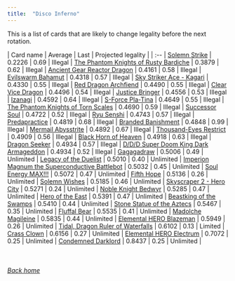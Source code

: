 ```yaml
---
title:  "Disco Inferno"
---
```


This is a list of cards that are likely to change legality before the next rotation.

| Card name | Average | Last | Projected legality |
| :-- |
[Solemn Strike](https://db.ygoprodeck.com/card/?search=Solemn%20Strike) | 0.2226 | 0.69 | Illegal |
[The Phantom Knights of Rusty Bardiche](https://db.ygoprodeck.com/card/?search=The%20Phantom%20Knights%20of%20Rusty%20Bardiche) | 0.3879 | 0.62 | Illegal |
[Ancient Gear Reactor Dragon](https://db.ygoprodeck.com/card/?search=Ancient%20Gear%20Reactor%20Dragon) | 0.4161 | 0.58 | Illegal |
[Evilswarm Bahamut](https://db.ygoprodeck.com/card/?search=Evilswarm%20Bahamut) | 0.4318 | 0.57 | Illegal |
[Sky Striker Ace - Kagari](https://db.ygoprodeck.com/card/?search=Sky%20Striker%20Ace%20-%20Kagari) | 0.4330 | 0.55 | Illegal |
[Red Dragon Archfiend](https://db.ygoprodeck.com/card/?search=Red%20Dragon%20Archfiend) | 0.4490 | 0.55 | Illegal |
[Clear Vice Dragon](https://db.ygoprodeck.com/card/?search=Clear%20Vice%20Dragon) | 0.4496 | 0.54 | Illegal |
[Justice Bringer](https://db.ygoprodeck.com/card/?search=Justice%20Bringer) | 0.4556 | 0.53 | Illegal |
[Izanagi](https://db.ygoprodeck.com/card/?search=Izanagi) | 0.4592 | 0.64 | Illegal |
[S-Force Pla-Tina](https://db.ygoprodeck.com/card/?search=S-Force%20Pla-Tina) | 0.4649 | 0.55 | Illegal |
[The Phantom Knights of Torn Scales](https://db.ygoprodeck.com/card/?search=The%20Phantom%20Knights%20of%20Torn%20Scales) | 0.4690 | 0.59 | Illegal |
[Successor Soul](https://db.ygoprodeck.com/card/?search=Successor%20Soul) | 0.4722 | 0.52 | Illegal |
[Ryu Senshi](https://db.ygoprodeck.com/card/?search=Ryu%20Senshi) | 0.4743 | 0.57 | Illegal |
[Predapractice](https://db.ygoprodeck.com/card/?search=Predapractice) | 0.4819 | 0.68 | Illegal |
[Branded Banishment](https://db.ygoprodeck.com/card/?search=Branded%20Banishment) | 0.4848 | 0.99 | Illegal |
[Mermail Abysstrite](https://db.ygoprodeck.com/card/?search=Mermail%20Abysstrite) | 0.4892 | 0.67 | Illegal |
[Thousand-Eyes Restrict](https://db.ygoprodeck.com/card/?search=Thousand-Eyes%20Restrict) | 0.4909 | 0.56 | Illegal |
[Black Horn of Heaven](https://db.ygoprodeck.com/card/?search=Black%20Horn%20of%20Heaven) | 0.4918 | 0.63 | Illegal |
[Dragon Seeker](https://db.ygoprodeck.com/card/?search=Dragon%20Seeker) | 0.4934 | 0.57 | Illegal |
[D/D/D Super Doom King Dark Armageddon](https://db.ygoprodeck.com/card/?search=D/D/D%20Super%20Doom%20King%20Dark%20Armageddon) | 0.4934 | 0.52 | Illegal |
[Gagagadraw](https://db.ygoprodeck.com/card/?search=Gagagadraw) | 0.5006 | 0.49 | Unlimited |
[Legacy of the Duelist](https://db.ygoprodeck.com/card/?search=Legacy%20of%20the%20Duelist) | 0.5010 | 0.40 | Unlimited |
[Imperion Magnum the Superconductive Battlebot](https://db.ygoprodeck.com/card/?search=Imperion%20Magnum%20the%20Superconductive%20Battlebot) | 0.5032 | 0.45 | Unlimited |
[Soul Energy MAX!!!](https://db.ygoprodeck.com/card/?search=Soul%20Energy%20MAX!!!) | 0.5072 | 0.47 | Unlimited |
[Fifth Hope](https://db.ygoprodeck.com/card/?search=Fifth%20Hope) | 0.5136 | 0.26 | Unlimited |
[Solemn Wishes](https://db.ygoprodeck.com/card/?search=Solemn%20Wishes) | 0.5185 | 0.46 | Unlimited |
[Skyscraper 2 - Hero City](https://db.ygoprodeck.com/card/?search=Skyscraper%202%20-%20Hero%20City) | 0.5271 | 0.24 | Unlimited |
[Noble Knight Bedwyr](https://db.ygoprodeck.com/card/?search=Noble%20Knight%20Bedwyr) | 0.5285 | 0.47 | Unlimited |
[Hero of the East](https://db.ygoprodeck.com/card/?search=Hero%20of%20the%20East) | 0.5391 | 0.47 | Unlimited |
[Beastking of the Swamps](https://db.ygoprodeck.com/card/?search=Beastking%20of%20the%20Swamps) | 0.5410 | 0.44 | Unlimited |
[Stone Statue of the Aztecs](https://db.ygoprodeck.com/card/?search=Stone%20Statue%20of%20the%20Aztecs) | 0.5467 | 0.35 | Unlimited |
[Fluffal Bear](https://db.ygoprodeck.com/card/?search=Fluffal%20Bear) | 0.5535 | 0.41 | Unlimited |
[Madolche Magileine](https://db.ygoprodeck.com/card/?search=Madolche%20Magileine) | 0.5835 | 0.44 | Unlimited |
[Elemental HERO Blazeman](https://db.ygoprodeck.com/card/?search=Elemental%20HERO%20Blazeman) | 0.5949 | 0.26 | Unlimited |
[Tidal, Dragon Ruler of Waterfalls](https://db.ygoprodeck.com/card/?search=Tidal,%20Dragon%20Ruler%20of%20Waterfalls) | 0.6102 | 0.13 | Limited |
[Crass Clown](https://db.ygoprodeck.com/card/?search=Crass%20Clown) | 0.6156 | 0.27 | Unlimited |
[Elemental HERO Electrum](https://db.ygoprodeck.com/card/?search=Elemental%20HERO%20Electrum) | 0.7072 | 0.25 | Unlimited |
[Condemned Darklord](https://db.ygoprodeck.com/card/?search=Condemned%20Darklord) | 0.8437 | 0.25 | Unlimited |

<br>

###### [Back home](index)